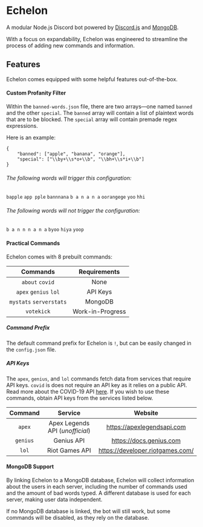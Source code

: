 # Echelon

A modular Node.js Discord bot powered by [Discord.js](https://discord.js.org/) and [MongoDB](https://www.mongodb.com/).

With a focus on expandability, Echelon was engineered to streamline the process of adding new commands and information.

## Features

Echelon comes equipped with some helpful features out-of-the-box.

#### Custom Profanity Filter

Within the `banned-words.json` file, there are two arrays—one named `banned` and the other `special`. The `banned` array will contain a list of plaintext words that are to be blocked. The `special` array will contain premade regex expressions.

Here is an example:
```
{
    "banned": ["apple", "banana", "orange"],
    "special": ["\\by+\\s*o+\\b", "\\bh+\\s*i+\\b"]
}
```

###### The following words *will* trigger this configuration:

`bapple` `app pple` `bannnana` `b a n a n a` `oorangege` `yoo` `hhi`

###### The following words *will not* trigger the configuration:

`b a n n n a n a` `byoo` `hiya` `yoop`

#### Practical Commands
Echelon comes with 8 prebuilt commands:

|         Commands        |   Requirements   |
|:-----------------------:|:----------------:|
|     `about` `covid`     |       None       |
|  `apex` `genius` `lol`  |     API Keys     |
| `mystats` `serverstats` |      MongoDB     |
|        `votekick`       | Work-in-Progress |

##### Command Prefix

The default command prefix for Echelon is `!`, but can be easily changed in the `config.json` file.

##### API Keys

The `apex`, `genius`, and `lol` commands fetch data from services that require API keys. `covid` is does not require an API key as it relies on a public API. Read more about the COVID-19 API [here](https://covidtracking.com/data/api). If you wish to use these commands, obtain API keys from the services listed below.

|  Command |            Service            |              Website             |
|:--------:|:-----------------------------:|:--------------------------------:|
|  `apex`  | Apex Legends API (*unofficial*) |    https://apexlegendsapi.com    |
| `genius` |           Genius API          |      https://docs.genius.com     |
|   `lol`  |         Riot Games API        | https://developer.riotgames.com/ |

#### MongoDB Support

By linking Echelon to a MongoDB database, Echelon will collect information about the users in each server, including the number of commands used and the amount of bad words typed. A different database is used for each server, making user data independent.

If no MongoDB database is linked, the bot will still work, but some commands will be disabled, as they rely on the database.


